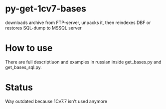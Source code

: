 # py-get-1cv7-bases
downloads archive from FTP-server, unpacks it, then reindexes DBF or restores SQL-dump to MSSQL server

# How to use
There are full descriptiuon and examples in russian inside get_bases.py and get_bases_sql.py.

# Status
Way outdated because 1Cv7.7 isn't used anymore

